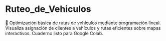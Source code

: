 # Ruteo_de_Vehiculos
🚚 Optimización básica de rutas de vehículos mediante programación lineal. Visualiza asignación de clientes a vehículos y rutas eficientes sobre mapas interactivos. Cuaderno listo para Google Colab.
